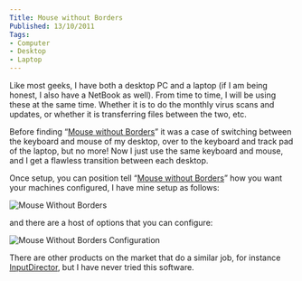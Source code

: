 ```yaml
---
Title: Mouse without Borders
Published: 13/10/2011
Tags:
- Computer
- Desktop
- Laptop
---
```


Like most geeks, I have both a desktop PC and a laptop (if I am being honest, I also have a NetBook as well). From time to time, I will be using these at the same time. Whether it is to do the monthly virus scans and updates, or whether it is transferring files between the two, etc.

Before finding “[Mouse without Borders](http://blogs.technet.com/b/next/archive/2011/09/09/microsoft-garage-download-mouse-without-borders.aspx)” it was a case of switching between the keyboard and mouse of my desktop, over to the keyboard and track pad of the laptop, but no more! Now I just use the same keyboard and mouse, and I get a flawless transition between each desktop.

Once setup, you can position tell “[Mouse without Borders](http://blogs.technet.com/b/next/archive/2011/09/09/microsoft-garage-download-mouse-without-borders.aspx)” how you want your machines configured, I have mine setup as follows:

![Mouse Without Borders](https://gep13wpstorage.blob.core.windows.net/gep13/2011/10/13/image.png)

and there are a host of options that you can configure:

![Mouse Without Borders Configuration](https://gep13wpstorage.blob.core.windows.net/gep13/2011/10/13/image1.png)

There are other products on the market that do a similar job, for instance [InputDirector](http://www.inputdirector.com/), but I have never tried this software.
